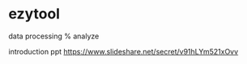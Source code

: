 # ezytool

data processing % analyze


introduction ppt
https://www.slideshare.net/secret/v91hLYm521xOvv

